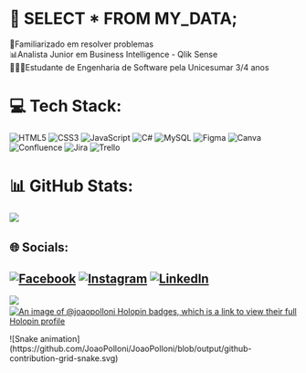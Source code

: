# 💫 SELECT * FROM MY_DATA;
🤝Familiarizado em resolver problemas<br>📊Analista Junior em Business Intelligence - Qlik Sense<br>👨🏻‍💻Estudante de Engenharia de Software pela Unicesumar 3/4 anos<br>

# 💻 Tech Stack:
![HTML5](https://img.shields.io/badge/html5-%23E34F26.svg?style=flat&logo=html5&logoColor=white) ![CSS3](https://img.shields.io/badge/css3-%231572B6.svg?style=flat&logo=css3&logoColor=white) ![JavaScript](https://img.shields.io/badge/javascript-%23323330.svg?style=flat&logo=javascript&logoColor=%23F7DF1E) ![C#](https://img.shields.io/badge/c%23-%23239120.svg?style=flat&logo=c-sharp&logoColor=white) ![MySQL](https://img.shields.io/badge/mysql-%2300f.svg?style=flat&logo=mysql&logoColor=white) ![Figma](https://img.shields.io/badge/figma-%23F24E1E.svg?style=flat&logo=figma&logoColor=white) ![Canva](https://img.shields.io/badge/Canva-%2300C4CC.svg?style=flat&logo=Canva&logoColor=white) ![Confluence](https://img.shields.io/badge/confluence-%23172BF4.svg?style=flat&logo=confluence&logoColor=white) ![Jira](https://img.shields.io/badge/jira-%230A0FFF.svg?style=flat&logo=jira&logoColor=white) ![Trello](https://img.shields.io/badge/Trello-%23026AA7.svg?style=flat&logo=Trello&logoColor=white)

# 📊 GitHub Stats:
![](https://github-readme-stats.vercel.app/api/top-langs/?username=JoaoPolloni&theme=radical&hide_border=false&include_all_commits=false&count_private=false&layout=compact)

## 🌐 Socials:
[![Facebook](https://img.shields.io/badge/Facebook-%231877F2.svg?logo=Facebook&logoColor=white)](https://facebook.com/joaovitor.polloni.311)
[![Instagram](https://img.shields.io/badge/Instagram-%23E4405F.svg?logo=Instagram&logoColor=white)](https://instagram.com/joao_vitor_polloni/)
[![LinkedIn](https://img.shields.io/badge/LinkedIn-%230077B5.svg?logo=linkedin&logoColor=white)](https://linkedin.com/in/jo%C3%A3o-vitor-polloni-cordeiro/)
---
[![](https://visitcount.itsvg.in/api?id=JoaoPolloni&icon=0&color=0)](https://visitcount.itsvg.in)
[![An image of @joaopolloni Holopin badges, which is a link to view their full Holopin profile](https://holopin.me/@joaopolloni)](https://holopin.io/@joaopolloni)
</div>
![Snake animation](https://github.com/JoaoPolloni/JoaoPolloni/blob/output/github-contribution-grid-snake.svg)
</div>
